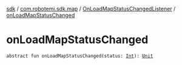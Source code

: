 [sdk](../../index.md) / [com.robotemi.sdk.map](../index.md) / [OnLoadMapStatusChangedListener](index.md) / [onLoadMapStatusChanged](./on-load-map-status-changed.md)

# onLoadMapStatusChanged

`abstract fun onLoadMapStatusChanged(status: `[`Int`](https://kotlinlang.org/api/latest/jvm/stdlib/kotlin/-int/index.html)`): `[`Unit`](https://kotlinlang.org/api/latest/jvm/stdlib/kotlin/-unit/index.html)
